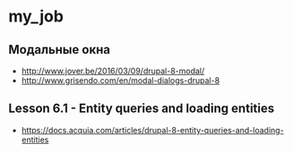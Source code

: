 # my_job

## Модальные окна

+ http://www.jover.be/2016/03/09/drupal-8-modal/
+ http://www.grisendo.com/en/modal-dialogs-drupal-8

## Lesson 6.1 - Entity queries and loading entities
+ https://docs.acquia.com/articles/drupal-8-entity-queries-and-loading-entities

